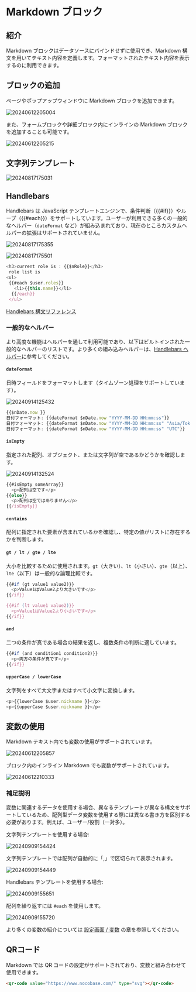 # Markdown ブロック

## 紹介

Markdown ブロックはデータソースにバインドせずに使用でき、Markdown 構文を用いてテキスト内容を定義します。フォーマットされたテキスト内容を表示するのに利用できます。

## ブロックの追加

ページやポップアップウィンドウに Markdown ブロックを追加できます。

![20240612205004](https://static-docs.nocobase.com/20240612205004.png)

また、フォームブロックや詳細ブロック内にインラインの Markdown ブロックを追加することも可能です。

![20240612205215](https://static-docs.nocobase.com/20240612205215.png)

## 文字列テンプレート

![20240817175031](https://static-docs.nocobase.com/20240817175031.png)

## Handlebars

Handlebars は JavaScript テンプレートエンジンで、条件判断（{{#if}}）やループ（{{#each}}）をサポートしています。ユーザーが利用できる多くの一般的なヘルパー（`dateFormat` など）が組み込まれており、現在のところカスタムヘルパーの拡張はサポートされていません。

![20240817175355](https://static-docs.nocobase.com/20240817175355.png)

![20240817175501](https://static-docs.nocobase.com/20240817175501.png)

```javascript
<h3>current role is : {{$nRole}}</h3>
 role list is
<ul>
 {{#each $user.roles}}
   <li>{{this.name}}</li>
  {{/each}}
 </ul>
```

<a href="https://handlebarsjs.com/guide/builtin-helpers" target="_blank">Handlebars 構文リファレンス</a>

### 一般的なヘルパー

より高度な機能はヘルパーを通して利用可能であり、以下はビルトインされた一般的なヘルパーのリストです。より多くの組み込みヘルパーは、<a href="https://www.npmjs.com/package/@budibase/handlebars-helpers#helpers" target="_blank">Handlebars ヘルパー</a>に参考してください。

#### `dateFormat`

日時フィールドをフォーマットします（タイムゾーン処理をサポートしています）。 

![20240914125432](https://static-docs.nocobase.com/20240914125432.png)

```javascript
{{$nDate.now }}
日付フォーマット: {{dateFormat $nDate.now "YYYY-MM-DD HH:mm:ss"}}
日付フォーマット: {{dateFormat $nDate.now "YYYY-MM-DD HH:mm:ss" "Asia/Tokyo"}}
日付フォーマット: {{dateFormat $nDate.now "YYYY-MM-DD HH:mm:ss" "UTC"}}
```

#### `isEmpty`

指定された配列、オブジェクト、または文字列が空であるかどうかを確認します。

![20240914132524](https://static-docs.nocobase.com/20240914132524.png)

```javascript
{{#isEmpty someArray}}
  <p>配列は空です</p>
{{else}}
  <p>配列は空ではありません</p>
{{/isEmpty}}
```

#### `contains`

配列に指定された要素が含まれているかを確認し、特定の値がリストに存在するかを判断します。

#### `gt / lt / gte / lte`

大小を比較するために使用されます。`gt`（大きい）、`lt`（小さい）、`gte`（以上）、`lte`（以下）は一般的な論理比較です。

```javascript
{{#if (gt value1 value2)}}
  <p>Value1はValue2より大きいです</p>
{{/if}}

{{#if (lt value1 value2)}}
  <p>Value1はValue2より小さいです</p>
{{/if}}
```

#### `and`

二つの条件が真である場合の結果を返し、複数条件の判断に適しています。

```javascript
{{#if (and condition1 condition2)}}
  <p>両方の条件が真です</p>
{{/if}}
```

#### `upperCase / lowerCase`

文字列をすべて大文字またはすべて小文字に変換します。

```javascript
<p>{{lowerCase $user.nickname }}</p>
<p>{{upperCase $user.nickname }}</p>
```

## 変数の使用

Markdown テキスト内でも変数の使用がサポートされています。

![20240612205857](https://static-docs.nocobase.com/20240612205857.png)

ブロック内のインライン Markdown でも変数がサポートされています。

![20240612210333](https://static-docs.nocobase.com/20240612210333.png)

### 補足説明

変数に関連するデータを使用する場合、異なるテンプレートが異なる構文をサポートしているため、配列型データ変数を使用する際には異なる書き方を区別する必要があります。例えば、ユーザー/役割（一対多）。

文字列テンプレートを使用する場合:

![20240909154424](https://static-docs.nocobase.com/20240909154424.png)

文字列テンプレートでは配列が自動的に「,」で区切られて表示されます。

![20240909154449](https://static-docs.nocobase.com/20240909154449.png)

Handlebars テンプレートを使用する場合:

![20240909155651](https://static-docs.nocobase.com/20240909155651.png)

配列を繰り返すには `#each` を使用します。

![20240909155720](https://static-docs.nocobase.com/20240909155720.png)

より多くの変数の紹介については [設定画面 / 変数](/handbook/ui/variables) の章を参照してください。

## QRコード

Markdown では QR コードの設定がサポートされており、変数と組み合わせて使用できます。

```html
<qr-code value="https://www.nocobase.com/" type="svg"></qr-code>
```

